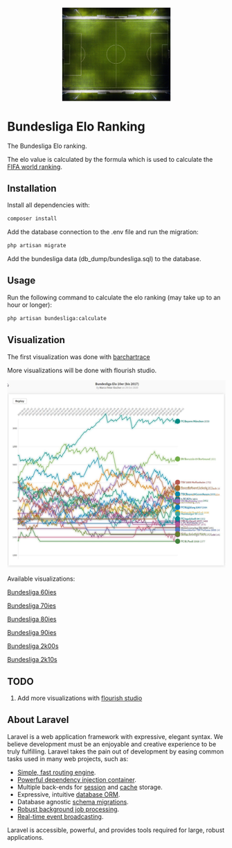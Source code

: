 <p align="center">
<img src="/github_image/header_image.jpg?raw=true" alt="Bundesliga Elo Ranking" width="250">
</p>

# Bundesliga Elo Ranking

The Bundesliga Elo ranking.

The elo value is calculated by the formula which is used to calculate the [FIFA world ranking](https://de.wikipedia.org/wiki/FIFA-Weltrangliste#Berechnungsmethode). 

## Installation

Install all dependencies with:

```bash
composer install
```
Add the database connection to the .env file and run the migration:

```bash
php artisan migrate
```

Add the bundesliga data (db_dump/bundesliga.sql) to the database.

## Usage

Run the following command to calculate the elo ranking (may take up to an hour or longer):

```bash
php artisan bundesliga:calculate
```

## Visualization

The first visualization was done with [barchartrace](https://github.com/FabDevGit/barchartrace)

More visualizations will be done with flourish studio.

<p align="center">
<img src="/github_image/2k00s.jpg?raw=true" alt="Bundesliga Elo Ranking" width="800">
</p>

Available visualizations:

[Bundesliga 60ies](https://public.flourish.studio/visualisation/4159809/) 

[Bundesliga 70ies](https://public.flourish.studio/visualisation/4165418/) 

[Bundesliga 80ies](https://public.flourish.studio/visualisation/4167137/) 

[Bundesliga 90ies](https://public.flourish.studio/visualisation/4171797/) 

[Bundesliga 2k00s](https://public.flourish.studio/visualisation/4171855/) 

[Bundesliga 2k10s](https://public.flourish.studio/visualisation/4171899/) 

## TODO

1) Add more visualizations with [flourish studio](https://flourish.studio/) 

## About Laravel

Laravel is a web application framework with expressive, elegant syntax. We believe development must be an enjoyable and creative experience to be truly fulfilling. Laravel takes the pain out of development by easing common tasks used in many web projects, such as:

- [Simple, fast routing engine](https://laravel.com/docs/routing).
- [Powerful dependency injection container](https://laravel.com/docs/container).
- Multiple back-ends for [session](https://laravel.com/docs/session) and [cache](https://laravel.com/docs/cache) storage.
- Expressive, intuitive [database ORM](https://laravel.com/docs/eloquent).
- Database agnostic [schema migrations](https://laravel.com/docs/migrations).
- [Robust background job processing](https://laravel.com/docs/queues).
- [Real-time event broadcasting](https://laravel.com/docs/broadcasting).

Laravel is accessible, powerful, and provides tools required for large, robust applications.


